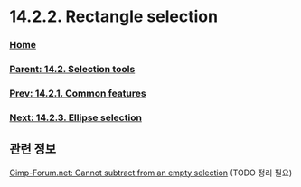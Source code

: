 # 14.2.2. Rectangle selection

### [Home](./00-home.md)
### [Parent: 14.2. Selection tools](./14-02-00-selection-tools.md)
### [Prev: 14.2.1. Common features](./14-02-01-common-features.md)
### [Next: 14.2.3. Ellipse selection](./14-02-03-ellipse-selection.md)

## 관련 정보
[Gimp-Forum.net: Cannot subtract from an empty selection](https://www.gimp-forum.net/Thread-Cannot-subtract-from-an-empty-selection)
(TODO 정리 필요)